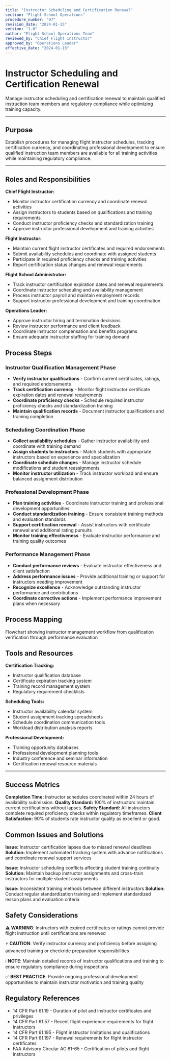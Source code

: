 ```yaml
---
title: "Instructor Scheduling and Certification Renewal"
section: "Flight School Operations"
procedure_number: "07"
revision_date: "2024-01-15"
version: "1.0"
author: "Flight School Operations Team"
reviewed_by: "Chief Flight Instructor"
approved_by: "Operations Leader"
effective_date: "2024-01-15"
---
```


# Instructor Scheduling and Certification Renewal

Manage instructor scheduling and certification renewal to maintain qualified instruction team members and regulatory compliance while optimizing training capacity.

_____________________________________________________________________________________________

## Purpose

Establish procedures for managing flight instructor schedules, tracking certification currency, and coordinating professional development to ensure qualified instruction team members are available for all training activities while maintaining regulatory compliance.

_____________________________________________________________________________________________

## Roles and Responsibilities

**Chief Flight Instructor:**

- Monitor instructor certification currency and coordinate renewal activities
- Assign instructors to students based on qualifications and training requirements
- Conduct instructor proficiency checks and standardization training
- Approve instructor professional development and training activities

**Flight Instructor:**

- Maintain current flight instructor certificates and required endorsements
- Submit availability schedules and coordinate with assigned students
- Participate in required proficiency checks and training activities
- Report certification status changes and renewal requirements

**Flight School Administrator:**

- Track instructor certification expiration dates and renewal requirements
- Coordinate instructor scheduling and availability management
- Process instructor payroll and maintain employment records
- Support instructor professional development and training coordination

**Operations Leader:**

- Approve instructor hiring and termination decisions
- Review instructor performance and client feedback
- Coordinate instructor compensation and benefits programs
- Ensure adequate instructor staffing for training demand

## Process Steps

### Instructor Qualification Management Phase

- **Verify instructor qualifications** - Confirm current certificates, ratings, and required endorsements
- **Track certification currency** - Monitor flight instructor certificate expiration dates and renewal requirements
- **Coordinate proficiency checks** - Schedule required instructor proficiency checks and standardization training
- **Maintain qualification records** - Document instructor qualifications and training completion

### Scheduling Coordination Phase

- **Collect availability schedules** - Gather instructor availability and coordinate with training demand
- **Assign students to instructors** - Match students with appropriate instructors based on experience and specialization
- **Coordinate schedule changes** - Manage instructor schedule modifications and student reassignments
- **Monitor instructor utilization** - Track instructor workload and ensure balanced assignment distribution

### Professional Development Phase

- **Plan training activities** - Coordinate instructor training and professional development opportunities
- **Conduct standardization training** - Ensure consistent training methods and evaluation standards
- **Support certification renewal** - Assist instructors with certificate renewal and additional rating pursuits
- **Monitor training effectiveness** - Evaluate instructor performance and training quality outcomes

### Performance Management Phase

- **Conduct performance reviews** - Evaluate instructor effectiveness and client satisfaction
- **Address performance issues** - Provide additional training or support for instructors needing improvement
- **Recognize excellence** - Acknowledge outstanding instructor performance and contributions
- **Coordinate corrective actions** - Implement performance improvement plans when necessary

## Process Mapping

Flowchart showing instructor management workflow from qualification verification through performance evaluation

## Tools and Resources

**Certification Tracking:**

- Instructor qualification database
- Certificate expiration tracking system
- Training record management system
- Regulatory requirement checklists

**Scheduling Tools:**

- Instructor availability calendar system
- Student assignment tracking spreadsheets
- Schedule coordination communication tools
- Workload distribution analysis reports

**Professional Development:**

- Training opportunity databases
- Professional development planning tools
- Industry conference and seminar information
- Certification renewal resource materials

_____________________________________________________________________________________________

## Success Metrics

**Completion Time:** Instructor schedules coordinated within 24 hours of availability submission.
**Quality Standard:** 100% of instructors maintain current certifications without lapses.
**Safety Standard:** All instructors complete required proficiency checks within regulatory timeframes.
**Client Satisfaction:** 90% of students rate instructor quality as excellent or good.

## Common Issues and Solutions

**Issue:** Instructor certification lapses due to missed renewal deadlines
**Solution:** Implement automated tracking system with advance notifications and coordinate renewal support services

**Issue:** Instructor scheduling conflicts affecting student training continuity
**Solution:** Maintain backup instructor assignments and cross-train instructors for multiple student assignments

**Issue:** Inconsistent training methods between different instructors
**Solution:** Conduct regular standardization training and implement standardized lesson plans and evaluation criteria

## Safety Considerations

⚠️ **WARNING**: Instructors with expired certificates or ratings cannot provide flight instruction until certifications are renewed

⚡ **CAUTION**: Verify instructor currency and proficiency before assigning advanced training or checkride preparation responsibilities

ℹ️ **NOTE**: Maintain detailed records of instructor qualifications and training to ensure regulatory compliance during inspections

✅ **BEST PRACTICE**: Provide ongoing professional development opportunities to maintain instructor motivation and training quality

## Regulatory References

- 14 CFR Part 61.19 - Duration of pilot and instructor certificates and privileges
- 14 CFR Part 61.57 - Recent flight experience requirements for flight instructors
- 14 CFR Part 61.195 - Flight instructor limitations and qualifications
- 14 CFR Part 61.197 - Renewal requirements for flight instructor certificates
- FAA Advisory Circular AC 61-65 - Certification of pilots and flight instructors
